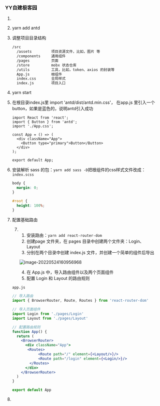 

### YY自建极客园

1. 

2. yarn add antd

3. 调整项目目录结构

   ```bash
   /src
     /assets         项目资源文件，比如，图片 等
     /components     通用组件
     /pages          页面
     /store          mobx 状态仓库
     /utils          工具，比如，token、axios 的封装等
     App.js          根组件
     index.css       全局样式
     index.js        项目入口
   ```

4. yarn start

5. 在根目录index.js里 import 'antd/dist/antd.min.css'， 在app.js 里引入一个button，如果是蓝色的，说明antd引入成功

   ```
   import React from 'react';
   import { Button } from 'antd';
   import './App.css';
   
   const App = () => (
     <div className="App">
       <Button type="primary">Button</Button>
     </div>
   );
   
   export default App;
   ```

   

6. 安装解析 sass 的包：`yarn add sass -D`把根组件的css样式文件改成：`index.scss`

   ```scss
   body {
     margin: 0;
   }
   
   #root {
     height: 100%;
   }
   ```

7. 配置基础路由

   7. 1. 安装路由：`yarn add react-router-dom`
      2. 创建page 文件夹，在 pages 目录中创建两个文件夹：Login、Layout
      3. 分别在两个目录中创建 index.js 文件，并创建一个简单的组件后导出

      ![image-20220524160956968](C:\Users\yingy\AppData\Roaming\Typora\typora-user-images\image-20220524160956968.png)

      4. 在 App.js 中，导入路由组件以及两个页面组件
      5. 配置 Login 和 Layout 的路由规则

   `app.js`

   ```jsx
   // 导入路由
   import { BrowserRouter, Route, Routes } from 'react-router-dom'
   
   // 导入页面组件
   import Login from './pages/Login'
   import Layout from './pages/Layout'
   
   // 配置路由规则
   function App() {
     return (
       <BrowserRouter>
         <div className="App">
          <Routes>
               <Route path="/" element={<Layout/>}/>
               <Route path="/login" element={<Login/>}/>
           </Routes>
         </div>
       </BrowserRouter>
     )
   }
   
   export default App
   ```

8. 